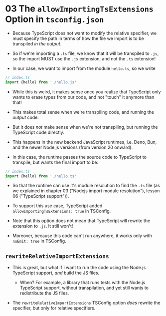 # 03 The `allowImportingTsExtensions` Option in `tsconfig.json`

- Because TypeScript does not want to modify the relative specifier, we must specify the path in terms of how
  the file we import is to be transpiled _in the output_.

- So if we're importing a `.ts` file, we know that it will be transpiled to `.js`, so the import MUST use the `.js`
  extension, and not the `.ts` extension!

- In our case, we want to import from the module `hello.ts`, so we write

```js
// index.ts
import {hello} from './hello.js'
```

- While this is weird, it makes sense once you realize that TypeScript only wants to erase types from our code,
  and not "touch" it anymore than that!

- This makes total sense when we're transpiling code, and running the _output_ code.

- But it does _not_ make sense when we're not transpiling, but running the TypeScript code directly.

- This happens in the new backend JavaScript runtimes, i.e. Deno, Bun, and the newer Node.js versions
  (from version 20 onward).

- In this case, the runtime passes the source code to TypeScript to transpile, but wants the final import to be:

```js
// index.ts
import {hello} from './hello.ts'
```

- So that the runtime can use it's module resolution to find the `.ts` file
  (as we explained in chapter 03 ("Nodejs import module resolution"), lesson 06 ("TypeScript support")).

- To support this use case, TypeScript added `allowImportingTsExtensions: true` in TSConfig.

- Note that this option does not mean that TypeScript will rewrite the extension to `.js`. It still won't!

- Moreover, because this code can't run anywhere, it works only with `noEmit: true` in TSConfig.

## `rewriteRelativeImportExtensions`

- This is great, but what if I want to run the code using the Node.js TypeScript support,
  _and_ build the JS files.

  - When? For example, a library that runs tests with the Node.js TypeScript support, without transpilation,
    and yet still wants to redistribute the JS files.

- The `rewriteRelativeImportExtensions` TSConfig option  _does_ rewrite the specifier, but only
  for relative specifiers.
